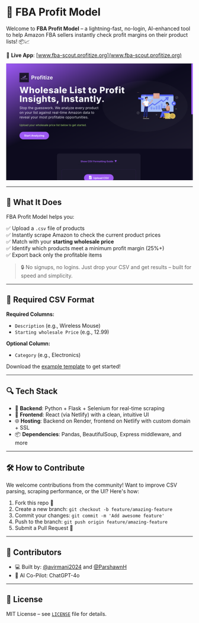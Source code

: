 # 🚀 FBA Profit Model

Welcome to **FBA Profit Model** – a lightning-fast, no-login, AI-enhanced tool to help Amazon FBA sellers instantly check profit margins on their product lists! 📦📈

🔗 **Live App**: [www.fba-scout.profitize.org](www.fba-scout.profitize.org)

![Hero Screenshot](profitize-scout.png)

---

## 🧠 What It Does

FBA Profit Model helps you:

✅ Upload a `.csv` file of products  
✅ Instantly scrape Amazon to check the current product prices  
✅ Match with your **starting wholesale price**  
✅ Identify which products meet a minimum profit margin (25%+)  
✅ Export back only the profitable items  

> 🔒 No signups, no logins. Just drop your CSV and get results – built for speed and simplicity.

---

## 📁 Required CSV Format

**Required Columns:**
- `Description` (e.g., Wireless Mouse)
- `Starting wholesale Price` (e.g., 12.99)

**Optional Column:**
- `Category` (e.g., Electronics)

Download the [example template](https://fbaprofitmodel.profitize.org/sample.csv) to get started!

---

## 🔍 Tech Stack

- 🧠 **Backend**: Python + Flask + Selenium for real-time scraping
- 🧰 **Frontend**: React (via Netlify) with a clean, intuitive UI
- 🌐 **Hosting**: Backend on Render, frontend on Netlify with custom domain + SSL
- 📦 **Dependencies**: Pandas, BeautifulSoup, Express middleware, and more

---

## 🛠️ How to Contribute

We welcome contributions from the community! Want to improve CSV parsing, scraping performance, or the UI? Here's how:

1. Fork this repo 🍴
2. Create a new branch: `git checkout -b feature/amazing-feature`
3. Commit your changes: `git commit -m 'Add awesome feature'`
4. Push to the branch: `git push origin feature/amazing-feature`
5. Submit a Pull Request 🚀

---

## 🙌 Contributors

- 💻 Built by: [@avirmani2024](https://github.com/avirmani2024) and [@ParshawnH](https://github.com/ParshawnH)
- 🧠 AI Co-Pilot: ChatGPT-4o

---

## 📄 License

MIT License – see [`LICENSE`](./LICENSE) file for details.
